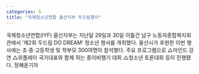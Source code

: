 ```yaml
---
categories: h
title: "국제청소년연합 울산지부 두드림행사"
---
```

국제청소년연합(IYF) 울산지부는 지난달 29일과 30일 이틀간 남구 노동자종합복지회관에서 ‘제2회 두드림 DO DREAM’ 청소년 행사를 개최했다. 울산시가 후원한 이번 행사에는 초·중·고등학생 및 학부모 300여명이 참석했다. 주요 프로그램으로 △마인드 강연 △위플레이 국가대표와 함께 하는 종이비행기 대회 △청소년 토론대회 등이 진행됐다. 정혜윤기자